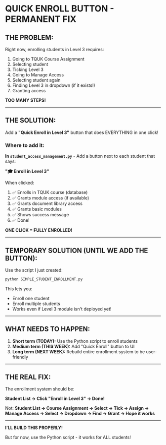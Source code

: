 # QUICK ENROLL BUTTON - PERMANENT FIX

## THE PROBLEM:

Right now, enrolling students in Level 3 requires:
1. Going to TQUK Course Assignment
2. Selecting student
3. Ticking Level 3
4. Going to Manage Access
5. Selecting student again
6. Finding Level 3 in dropdown (if it exists!)
7. Granting access

**TOO MANY STEPS!**

---

## THE SOLUTION:

Add a **"Quick Enroll in Level 3"** button that does EVERYTHING in one click!

### Where to add it:

**In `student_access_management.py`** - Add a button next to each student that says:

**"🎓 Enroll in Level 3"**

When clicked:
1. ✅ Enrolls in TQUK course (database)
2. ✅ Grants module access (if available)
3. ✅ Grants document library access
4. ✅ Grants basic modules
5. ✅ Shows success message
6. ✅ Done!

**ONE CLICK = FULLY ENROLLED!**

---

## TEMPORARY SOLUTION (UNTIL WE ADD THE BUTTON):

Use the script I just created:

```bash
python SIMPLE_STUDENT_ENROLLMENT.py
```

This lets you:
- Enroll one student
- Enroll multiple students
- Works even if Level 3 module isn't deployed yet!

---

## WHAT NEEDS TO HAPPEN:

1. **Short term (TODAY):** Use the Python script to enroll students
2. **Medium term (THIS WEEK):** Add "Quick Enroll" button to UI
3. **Long term (NEXT WEEK):** Rebuild entire enrollment system to be user-friendly

---

## THE REAL FIX:

The enrollment system should be:

**Student List → Click "Enroll in Level 3" → Done!**

Not:
**Student List → Course Assignment → Select → Tick → Assign → Manage Access → Select → Dropdown → Find → Grant → Hope it works**

---

**I'LL BUILD THIS PROPERLY!**

But for now, use the Python script - it works for ALL students!
